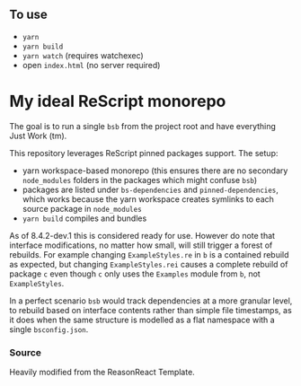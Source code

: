 ## To use

- `yarn`
- `yarn build`
- `yarn watch` (requires watchexec)
- open `index.html` (no server required)

# My ideal ReScript monorepo

The goal is to run a single `bsb` from the project root and have everything Just Work (tm).

This repository leverages ReScript pinned packages support. The setup:

- yarn workspace-based monorepo (this ensures there are no secondary `node_modules` folders in the packages which might confuse `bsb`)
- packages are listed under `bs-dependencies` and `pinned-dependencies`, which works because the yarn workspace creates symlinks to each source package in `node_modules`
- `yarn build` compiles and bundles

As of 8.4.2-dev.1 this is considered ready for use. However do note that interface modifications, no matter how small, will still trigger a forest of rebuilds. For example changing `ExampleStyles.re` in `b` is a contained rebuild as expected, but changing `ExampleStyles.rei` causes a complete rebuild of package `c` even though `c` only uses the `Examples` module from `b`, not `ExampleStyles`.

In a perfect scenario `bsb` would track dependencies at a more granular level, to rebuild based on interface contents rather than simple file timestamps, as it does when the same structure is modelled as a flat namespace with a single `bsconfig.json`.

### Source
Heavily modified from the ReasonReact Template.